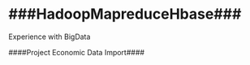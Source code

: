 ###HadoopMapreduceHbase###
====================

Experience with BigData

####Project Economic Data Import####
